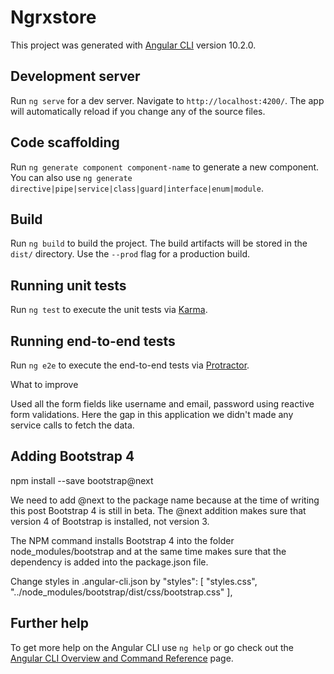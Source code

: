 # Ngrxstore

This project was generated with [Angular CLI](https://github.com/angular/angular-cli) version 10.2.0.

## Development server

Run `ng serve` for a dev server. Navigate to `http://localhost:4200/`. The app will automatically reload if you change any of the source files.

## Code scaffolding

Run `ng generate component component-name` to generate a new component. You can also use `ng generate directive|pipe|service|class|guard|interface|enum|module`.

## Build

Run `ng build` to build the project. The build artifacts will be stored in the `dist/` directory. Use the `--prod` flag for a production build.

## Running unit tests

Run `ng test` to execute the unit tests via [Karma](https://karma-runner.github.io).

## Running end-to-end tests

Run `ng e2e` to execute the end-to-end tests via [Protractor](http://www.protractortest.org/).

What to improve

Used all the form fields like username and email, password using reactive form validations. Here the gap in this application we didn't made any service calls to fetch the data.

## Adding Bootstrap 4

npm install --save bootstrap@next

We need to add @next to the package name because at the time of writing this post Bootstrap 4 is still in beta. The @next addition makes sure that version 4 of Bootstrap is installed, not version 3.

The NPM command installs Bootstrap 4 into the folder node_modules/bootstrap and at the same time makes sure that the dependency is added into the package.json file.

Change styles in .angular-cli.json by
        "styles": [
            "styles.css",
            "../node_modules/bootstrap/dist/css/bootstrap.css"
        ],

## Further help

To get more help on the Angular CLI use `ng help` or go check out the [Angular CLI Overview and Command Reference](https://angular.io/cli) page.